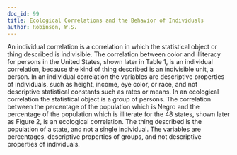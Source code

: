 ```yaml
---
doc_id: 99
title: Ecological Correlations and the Behavior of Individuals
author: Robinson, W.S.
---
```


An individual correlation is a correlation
in which the statistical object or thing
described is indivisible.  The correlation
between color and illiteracy for
persons in the United States, shown later in
Table 1, is an individual correlation, because
the kind of thing described is an indivisible
unit, a person.  In an individual correlation
the variables are descriptive properties of
individuals, such as height, income, eye
color, or race, and not descriptive statistical
constants such as rates or means.
  In an ecological correlation the statistical
object is a group of persons.  The correlation
between the percentage of the population
which is Negro and the percentage of the
population which is illiterate for the 48
states, shown later as Figure 2, is an 
ecological correlation.  The thing described
is the population of a state, and not a single
individual.  The variables are percentages,
descriptive properties of groups, and not
descriptive properties of individuals.